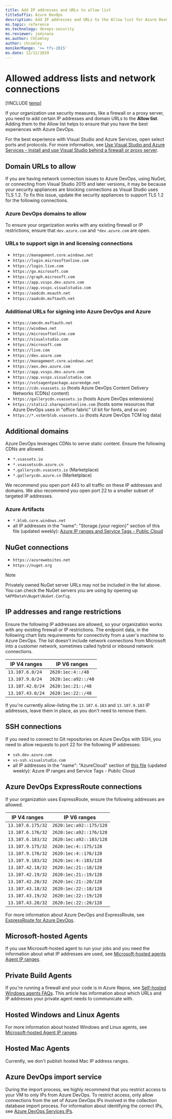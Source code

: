 ```yaml
---
title: Add IP addresses and URLs to allow list
titleSuffix: Azure DevOps
description: Add IP addresses and URLs to the Allow list for Azure DevOps, troubleshoot network connections 
ms.topic: reference
ms.technology: devops-security
ms.reviewer: jominana
ms.author: ChComley
author: chcomley
monikerRange: '>= tfs-2015'
ms.date: 12/12/2019
---
```


# Allowed address lists and network connections   

[!INCLUDE [temp](../../includes/version-ts-tfs-2015-2016.md)]

If your organization use security measures, like a firewall or a proxy server, you need to add certain IP addresses and domain URLs to the **Allow list**. Adding them to the Allow list helps to ensure that you have the best experiences with Azure DevOps.

For the best experience with Visual Studio and Azure Services, open select ports and protocols. For more information, see [Use Visual Studio and Azure Services - Install and use Visual Studio behind a firewall or proxy server](https://docs.microsoft.com/visualstudio/install/install-and-use-visual-studio-behind-a-firewall-or-proxy-server?view=vs-2017#use-visual-studio-and-azure-services).

## Domain URLs to allow

If you are having network connection issues to Azure DevOps, using NuGet, or connecting from Visual Studio 2015 and later versions, it may be because your security appliances are blocking connections as Visual Studio uses TLS 1.2. To fix this issue, update the security appliances to support TLS 1.2 for the following connections.

### Azure DevOps domains to allow

To ensure your organization works with any existing firewall or IP restrictions, ensure that `dev.azure.com` and `*dev.azure.com` are open. 
### URLs to support sign in and licensing connections

- `https://management.core.windows.net`
- `https://login.microsoftonline.com`
- `https://login.live.com`
- `https://go.microsoft.com`
- `https://graph.microsoft.com`
- `https://app.vssps.dev.azure.com`
- `https://app.vssps.visualstudio.com`
- `https://aadcdn.msauth.net`
- `https://aadcdn.msftauth.net`

### Additional URLs for signing into Azure DevOps and Azure

* `https://amcdn.msftauth.net`
* `https://windows.net`
* `https://microsoftonline.com`
* `https://visualstudio.com`
* `https://microsoft.com`
* `https://live.com`
* `https://dev.azure.com`
* `https://management.core.windows.net`
* `https://aex.dev.azure.com`
* `https://app.vssps.dev.azure.com`
* `https://app.vssps.visualstudio.com`
* `https://vstsagentpackage.azureedge.net`
* `https://cdn.vsassets.io` (hosts Azure DevOps Content Delivery Networks (CDNs) content)
* `https://gallerycdn.vsassets.io` (hosts Azure DevOps extensions)
* `https://static2.sharepointonline.com`  (hosts some resources that Azure DevOps uses in "office fabric" UI kit for fonts, and so on)
* `https://*.vstmrblob.vsassets.io` (hosts Azure DevOps TCM log data)


## Additional domains

Azure DevOps leverages CDNs to serve static content. Ensure the following CDNs are allowed.

- `*.vsassets.io` 
- `*.vsassetscdn.azure.cn` 
- `*.gallerycdn.vsassets.io` (Marketplace)
- `*.gallerycdn.azure.cn` (Marketplace)

We recommend you open port 443 to all traffic on these IP addresses and domains. We also recommend you open port 22 to a smaller subset of targeted IP addresses.  

### Azure Artifacts

- `*.blob.core.windows.net`
- all IP addresses in the "name": "Storage.{your region}" section of this file (updated weekly): [Azure IP ranges and Service Tags - Public Cloud](https://www.microsoft.com/en-us/download/details.aspx?id=56519)

## NuGet connections

* `https://azurewebsites.net`
* `https://nuget.org`

> [!NOTE]
> Privately owned NuGet server URLs may not be included in the list above. You can check the NuGet servers you are using by opening up `%APPData%\Nuget\NuGet.Config`.

## IP addresses and range restrictions

Ensure the following IP addresses are allowed, so your organization works with any existing firewall or IP restrictions. The endpoint data, in the following chart lists requirements for connectivity from a user's machine to Azure DevOps. The list doesn't include network connections from Microsoft into a customer network, sometimes called hybrid or inbound network connections. 

|**IP V4 ranges** |**IP V6 ranges**  |
|---------|---------|
|`13.107.6.0/24`     |  `2620:1ec:4::/48`      |
|`13.107.9.0/24`     |  `2620:1ec:a92::/48`    |     
|`13.107.42.0/24`    |  `2620:1ec:21::/48`     |
|`13.107.43.0/24`    |  `2620:1ec:22::/48`     |

If you're currently allow-listing the `13.107.6.183` and `13.107.9.183` IP addresses, leave them in place, as you don't need to remove them.


## SSH connections

If you need to connect to Git repositories on Azure DevOps with SSH, you need to allow requests to port 22 for the following IP addresses:

- `ssh.dev.azure.com`
- `vs-ssh.visualstudio.com`
- all IP addresses in the "name": "AzureCloud" section of [this file](https://www.microsoft.com/download/details.aspx?id=56519) (updated weekly): Azure IP ranges and Service Tags - Public Cloud 


## Azure DevOps ExpressRoute connections

If your organization uses ExpressRoute, ensure the following addresses are allowed.

|**IP V4 ranges** |**IP V6 ranges**  |
|---------|---------|
|`13.107.6.175/32`   | `2620:1ec:a92::175/128`  |
|`13.107.6.176/32`   | `2620:1ec:a92::176/128`  |     
|`13.107.6.183/32`   | `2620:1ec:a92::183/128`  |
|`13.107.9.175/32`   | `2620:1ec:4::175/128`    |
|`13.107.9.176/32`   | `2620:1ec:4::176/128`    |
|`13.107.9.183/32`   | `2620:1ec:4::183/128`    |
|`13.107.42.18/32`   | `2620:1ec:21::18/128`    |
|`13.107.42.19/32`   | `2620:1ec:21::19/128`    |
|`13.107.42.20/32`   | `2620:1ec:21::20/128`    |
|`13.107.43.18/32`   | `2620:1ec:22::18/128`    |
|`13.107.43.19/32`   | `2620:1ec:22::19/128`    |
|`13.107.43.20/32`   | `2620:1ec:22::20/128`    |


For more information about Azure DevOps and ExpressRoute, see [ExpressRoute for Azure DevOps](https://devblogs.microsoft.com/devops/expressroute-for-azure-devops/). 

## Microsoft-hosted Agents

If you use Microsoft-hosted agent to run your jobs and you need the information about what IP addresses are used, see [Microsoft-hosted agents Agent IP ranges](../../pipelines/agents/hosted.md#agent-ip-ranges).

## Private Build Agents

If you're running a firewall and your code is in Azure Repos, see [Self-hosted Windows agents FAQs](../../pipelines/agents/v2-windows.md). This article has information about which URLs and IP addresses your private agent needs to communicate with. 

## Hosted Windows and Linux Agents

For more information about hosted Windows and Linux agents, see [Microsoft-hosted Agent IP ranges](../../pipelines/agents/hosted.md#agent-ip-ranges).

## Hosted Mac Agents

Currently, we don't publish hosted Mac IP address ranges.

## Azure DevOps import service

During the import process, we highly recommend that you restrict access to your VM to only IPs from Azure DevOps. To restrict access, only allow connections from the set of Azure DevOps IPs involved in the collection database import process. For information about identifying the correct IPs, see [Azure DevOps Services IPs](../../migrate/migration-import.md#azure-devops-services-ips). 








